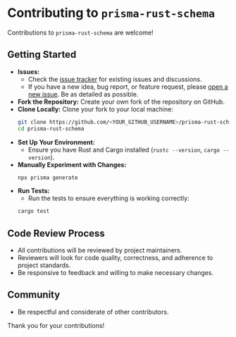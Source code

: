 # Contributing to `prisma-rust-schema`

Contributions to `prisma-rust-schema` are welcome!

## Getting Started

- **Issues:**
  - Check the [issue tracker](https://github.com/ShaunSHamilton/prisma-rust-schema/issues) for existing issues and discussions.
  - If you have a new idea, bug report, or feature request, please [open a new issue](https://github.com/ShaunSHamilton/prisma-rust-schema/issues/new). Be as detailed as possible.
- **Fork the Repository:** Create your own fork of the repository on GitHub.
- **Clone Locally:** Clone your fork to your local machine:
  ```bash
  git clone https://github.com/<YOUR_GITHUB_USERNAME>/prisma-rust-schema.git
  cd prisma-rust-schema
  ```
- **Set Up Your Environment:**
  - Ensure you have Rust and Cargo installed (`rustc --version`, `cargo --version`).
- **Manually Experiment with Changes:**
  ```bash
  npx prisma generate
  ```
- **Run Tests:**
  - Run the tests to ensure everything is working correctly:
  ```bash
  cargo test
  ```

## Code Review Process

- All contributions will be reviewed by project maintainers.
- Reviewers will look for code quality, correctness, and adherence to project standards.
- Be responsive to feedback and willing to make necessary changes.

## Community

- Be respectful and considerate of other contributors.

Thank you for your contributions!
